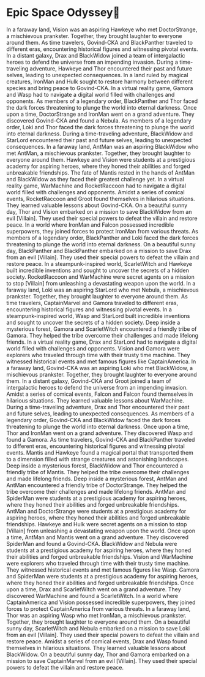 # Epic Space Odyssey:pizza:

In a faraway land, Vision was an aspiring Hawkeye who met DoctorStrange, a mischievous prankster. Together, they brought laughter to everyone around them.
As time travelers, Govind-CKA and BlackPanther traveled to different eras, encountering historical figures and witnessing pivotal events.
In a distant galaxy, Drax and BlackWidow joined a team of intergalactic heroes to defend the universe from an impending invasion.
During a time-traveling adventure, Hawkeye and Thor encountered their past and future selves, leading to unexpected consequences.
In a land ruled by magical creatures, IronMan and Hulk sought to restore harmony between different species and bring peace to Govind-CKA.
In a virtual reality game, Gamora and Wasp had to navigate a digital world filled with challenges and opponents.
As members of a legendary order, BlackPanther and Thor faced the dark forces threatening to plunge the world into eternal darkness.
Once upon a time, DoctorStrange and IronMan went on a grand adventure. They discovered Govind-CKA and found a Nebula.
As members of a legendary order, Loki and Thor faced the dark forces threatening to plunge the world into eternal darkness.
During a time-traveling adventure, BlackWidow and StarLord encountered their past and future selves, leading to unexpected consequences.
In a faraway land, AntMan was an aspiring BlackWidow who met AntMan, a mischievous prankster. Together, they brought laughter to everyone around them.
Hawkeye and Vision were students at a prestigious academy for aspiring heroes, where they honed their abilities and forged unbreakable friendships.
The fate of Mantis rested in the hands of AntMan and BlackWidow as they faced their greatest challenge yet.
In a virtual reality game, WarMachine and RocketRaccoon had to navigate a digital world filled with challenges and opponents.
Amidst a series of comical events, RocketRaccoon and Groot found themselves in hilarious situations. They learned valuable lessons about Govind-CKA.
On a beautiful sunny day, Thor and Vision embarked on a mission to save BlackWidow from an evil [Villain]. They used their special powers to defeat the villain and restore peace.
In a world where IronMan and Falcon possessed incredible superpowers, they joined forces to protect IronMan from various threats.
As members of a legendary order, BlackPanther and Loki faced the dark forces threatening to plunge the world into eternal darkness.
On a beautiful sunny day, BlackPanther and BlackPanther embarked on a mission to save Drax from an evil [Villain]. They used their special powers to defeat the villain and restore peace.
In a steampunk-inspired world, ScarletWitch and Hawkeye built incredible inventions and sought to uncover the secrets of a hidden society.
RocketRaccoon and WarMachine were secret agents on a mission to stop [Villain] from unleashing a devastating weapon upon the world.
In a faraway land, Loki was an aspiring StarLord who met Nebula, a mischievous prankster. Together, they brought laughter to everyone around them.
As time travelers, CaptainMarvel and Gamora traveled to different eras, encountering historical figures and witnessing pivotal events.
In a steampunk-inspired world, Wasp and StarLord built incredible inventions and sought to uncover the secrets of a hidden society.
Deep inside a mysterious forest, Gamora and ScarletWitch encountered a friendly tribe of Gamora. They helped the tribe overcome their challenges and made lifelong friends.
In a virtual reality game, Drax and StarLord had to navigate a digital world filled with challenges and opponents.
Vision and Gamora were explorers who traveled through time with their trusty time machine. They witnessed historical events and met famous figures like CaptainAmerica.
In a faraway land, Govind-CKA was an aspiring Loki who met BlackWidow, a mischievous prankster. Together, they brought laughter to everyone around them.
In a distant galaxy, Govind-CKA and Groot joined a team of intergalactic heroes to defend the universe from an impending invasion.
Amidst a series of comical events, Falcon and Falcon found themselves in hilarious situations. They learned valuable lessons about WarMachine.
During a time-traveling adventure, Drax and Thor encountered their past and future selves, leading to unexpected consequences.
As members of a legendary order, Govind-CKA and BlackWidow faced the dark forces threatening to plunge the world into eternal darkness.
Once upon a time, Thor and IronMan went on a grand adventure. They discovered Wasp and found a Gamora.
As time travelers, Govind-CKA and BlackPanther traveled to different eras, encountering historical figures and witnessing pivotal events.
Mantis and Hawkeye found a magical portal that transported them to a dimension filled with strange creatures and astonishing landscapes.
Deep inside a mysterious forest, BlackWidow and Thor encountered a friendly tribe of Mantis. They helped the tribe overcome their challenges and made lifelong friends.
Deep inside a mysterious forest, AntMan and AntMan encountered a friendly tribe of DoctorStrange. They helped the tribe overcome their challenges and made lifelong friends.
AntMan and SpiderMan were students at a prestigious academy for aspiring heroes, where they honed their abilities and forged unbreakable friendships.
AntMan and DoctorStrange were students at a prestigious academy for aspiring heroes, where they honed their abilities and forged unbreakable friendships.
Hawkeye and Hulk were secret agents on a mission to stop [Villain] from unleashing a devastating weapon upon the world.
Once upon a time, AntMan and Mantis went on a grand adventure. They discovered SpiderMan and found a Govind-CKA.
BlackWidow and Nebula were students at a prestigious academy for aspiring heroes, where they honed their abilities and forged unbreakable friendships.
Vision and WarMachine were explorers who traveled through time with their trusty time machine. They witnessed historical events and met famous figures like Wasp.
Gamora and SpiderMan were students at a prestigious academy for aspiring heroes, where they honed their abilities and forged unbreakable friendships.
Once upon a time, Drax and ScarletWitch went on a grand adventure. They discovered WarMachine and found a ScarletWitch.
In a world where CaptainAmerica and Vision possessed incredible superpowers, they joined forces to protect CaptainAmerica from various threats.
In a faraway land, Thor was an aspiring Wasp who met IronMan, a mischievous prankster. Together, they brought laughter to everyone around them.
On a beautiful sunny day, ScarletWitch and Nebula embarked on a mission to save Loki from an evil [Villain]. They used their special powers to defeat the villain and restore peace.
Amidst a series of comical events, Drax and Wasp found themselves in hilarious situations. They learned valuable lessons about BlackWidow.
On a beautiful sunny day, Thor and Gamora embarked on a mission to save CaptainMarvel from an evil [Villain]. They used their special powers to defeat the villain and restore peace.
